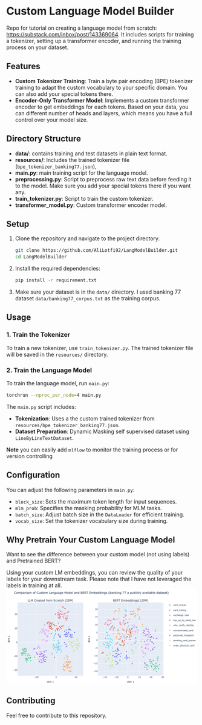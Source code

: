 
# Custom Language Model Builder

Repo for tutorial on creating a language model from scratch:  https://substack.com/inbox/post/143369064. It includes scripts for training a tokenizer, setting up a transformer encoder, and running the training process on your dataset.

## Features

- **Custom Tokenizer Training**: Train a byte pair encoding (BPE) tokenizer training to adapt the custom vocabulary to your specific domain. You can also add your special tokens there.
- **Encoder-Only Transformer Model**: Implements a custom transformer encoder to get embeddings for each tokens. Based on your data, you can different number of heads and layers, which means you have a full control over your model size.

## Directory Structure

- **data/**: contains training and test datasets in plain text format.
- **resources/**: Includes the trained tokenizer file (`bpe_tokenizer_banking77.json`), 
- **main.py**: main training script for the language model.
- **preprocessing.py**: Script to preprocess raw text data before feeding it to the model. Make sure you add your special tokens there if you want any.
- **train_tokenizer.py**: Script to train the custom tokenizer.
- **transformer_model.py**: Custom transformer encoder model.

## Setup

1. Clone the repository and navigate to the project directory.
   ```bash
   git clone https://github.com/AliLotfi92/LangModelBuilder.git
   cd LangModelBuilder
   ```

2. Install the required dependencies:
   ```bash
   pip install -r requirement.txt
   ```

3. Make sure your dataset is in the `data/` directory. I used banking 77 dataset `data/banking77_corpus.txt` as the training corpus.

## Usage

### 1. Train the Tokenizer

To train a new tokenizer, use `train_tokenizer.py`. The trained tokenizer file will be saved in the `resources/` directory.

### 2. Train the Language Model

To train the language model, run `main.py`:
```bash
torchrun --nproc_per_node=4 main.py
```

The `main.py` script includes:
- **Tokenization**: Uses a the custom trained tokenizer from `resources/bpe_tokenizer_banking77.json`.
- **Dataset Preparation**: Dynamic Masking self supervised dataset using `LineByLineTextDataset`.

**Note** you can easily add  `mlflow` to monitor the training process or for version controlling 



## Configuration

You can adjust the following parameters in `main.py`:
- `block_size`: Sets the maximum token length for input sequences.
- `mlm_prob`: Specifies the masking probability for MLM tasks.
- `batch_size`: Adjust batch size in the `DataLoader` for efficient training.
- `vocab_size`: Set the tokenizer vocabulary size during training.

## Why Pretrain Your Custom Language Model

Want to see the difference between your custom model (not using labels) and Pretrained BERT?

Using your custom LM embeddings, you can review the quality of your labels for your downstream task. Please note that I have not leveraged the labels in training at all.   
![Model Comparison](resources/embeddings_comparison.png)



## Contributing

Feel free to contribute to this repository.
